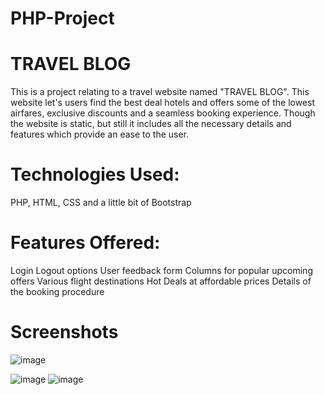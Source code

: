 # PHP-Project
# TRAVEL BLOG
This is a project relating to a travel website named "TRAVEL BLOG". This website let's users find the best deal hotels and offers some of the lowest airfares, exclusive discounts and a seamless booking experience.
Though the website is static, but still it includes all the necessary details and features which provide an ease to the user.

# Technologies Used:
PHP, HTML, CSS and a little bit of Bootstrap

# Features Offered:
Login Logout options
User feedback form
Columns for popular upcoming offers
Various flight destinations
Hot Deals at affordable prices
Details of the booking procedure

# Screenshots

![image](https://user-images.githubusercontent.com/55539590/71571338-cba77d80-2aff-11ea-8ace-2df0f9697062.png)

![image](https://user-images.githubusercontent.com/55539590/71571437-38bb1300-2b00-11ea-8b66-ff8b0591266c.png) 
![image](https://user-images.githubusercontent.com/55539590/71571505-9fd8c780-2b00-11ea-87a9-668e0605a72b.png)
